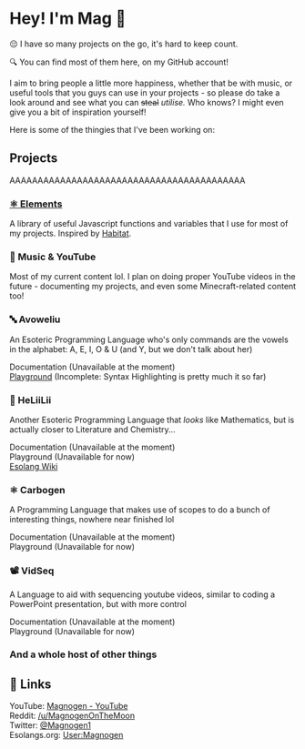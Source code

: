 # Hey! I'm Mag 👋

😔 I have so many projects on the go, it's hard to keep count.

🔍 You can find most of them here, on my GitHub account!

I aim to bring people a little more happiness, whether that be with music, or useful tools that you guys can use in your projects - so please do take a look around and see what you can <s>steal</s> <i>utilise.</i> Who knows? I might even give you a bit of inspiration yourself!

Here is some of the thingies that I've been working on:

## Projects
AAAAAAAAAAAAAAAAAAAAAAAAAAAAAAAAAAAAAAAAAA

### [⚛️ Elements](https://github.com/Magnogen/Elements)

A library of useful Javascript functions and variables that I use for most of my projects. Inspired by [Habitat](https://github.com/l2wilson94/Habitat). 

### 🎵 Music & YouTube

Most of my current content lol. I plan on doing proper YouTube videos in the future - documenting my projects, and even some Minecraft-related content too!

### 🔤 Avoweliu

An Esoteric Programming Language who's only commands are the vowels in the alphabet: A, E, I, O & U (and Y, but we don't talk about her)

<a>Documentation</a> (Unavailable at the moment)<br>
<a href="https://ide.magnogen.net/avoweliu/">Playground</a> (Incomplete: Syntax Highlighting is pretty much it so far)

### 🧪 HeLiiLii

Another Esoteric Programming Language that <i>looks</i> like Mathematics, but is actually closer to Literature and Chemistry...

<a>Documentation</a> (Unavailable at the moment)<br>
<a>Playground</a> (Unavailable for now)<br>
<a href="https://esolangs.org/wiki/HeLiiLii">Esolang Wiki</a>

### ⚛ Carbogen

A Programming Language that makes use of scopes to do a bunch of interesting things, nowhere near finished lol

<a>Documentation</a> (Unavailable at the moment)<br>
<a>Playground</a> (Unavailable for now)

### 📽 VidSeq

A Language to aid with sequencing youtube videos, similar to coding a PowerPoint presentation, but with more control

<a>Documentation</a> (Unavailable at the moment)<br>
<a>Playground</a> (Unavailable for now)

### And a whole host of other things

## 🔗 Links

YouTube: <a href="https://www.youtube.com/channel/UCosxKKKPJk4aZlwF_EFe2pw">Magnogen - YouTube</a><br>
Reddit: <a href="https://www.reddit.com/user/MagnogenOnTheMoon">/u/MagnogenOnTheMoon</a><br>
Twitter: <a href="https://twitter.com/Magnogen1">@Magnogen1</a><br>
Esolangs.org: <a href="https://esolangs.org/wiki/User:Magnogen">User:Magnogen</a>
